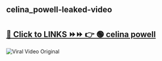 
 ## celina_powell-leaked-video 

# <h2><a href="https://clipsfans.com/celina_powell&ref=git">🔗 Click to LINKS ⏩⏩ 👉 🟢 celina powell </a></h2>

<a href="https://clipsfans.com/celina_powell&ref=git" rel="nofollow" data-target="animated-image.originalLink"><img src="https://i.ibb.co.com/xMMVF88/686577567.gif" alt="Viral Video Original" style="max-width: 100%; display: inline-block;" data-target="animated-image.originalImage"></a>
